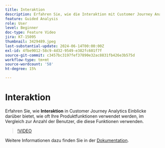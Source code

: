 ```yaml
---
title: Interaktion
description: Erfahren Sie, wie die Interaktion mit Customer Journey Analytics Einblicke liefert, wie oft Ihre Produktfunktionen verwendet werden, im Vergleich zur Anzahl der Benutzer, die diese Funktionen verwenden.
feature: Guided Analysis
role: User
level: Beginner
doc-type: Feature Video
jira: KT-15095
thumbnail: 3429489.jpeg
last-substantial-update: 2024-06-14T00:00:00Z
exl-id: 4fbe9012-58c9-4d32-9549-e382fc601f7f
source-git-commit: c3457bc3197fef37890e32ac8831fb426e3b575d
workflow-type: tm+mt
source-wordcount: '58'
ht-degree: 15%

---
```


# Interaktion

Erfahren Sie, wie **Interaktion** in Customer Journey Analytics Einblicke darüber bietet, wie oft Ihre Produktfunktionen verwendet werden, im Vergleich zur Anzahl der Benutzer, die diese Funktionen verwenden.

>[!VIDEO](https://video.tv.adobe.com/v/3429489/&learn=on)

Weitere Informationen dazu finden Sie in der [Dokumentation](https://experienceleague.adobe.com/en/docs/analytics-platform/using/guided-analysis/feature-matrix/engagement).
